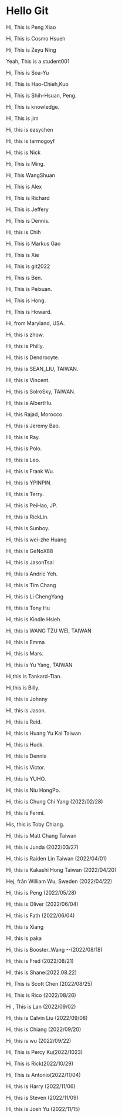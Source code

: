 # Hello Git

Hi, This is Peng Xiao

Hi, This is Cosmo Hsueh

Hi, This is Zeyu Ning

Yeah, This is a student001

Hi, This is Soa-Yu

HI, This is Hao-Chieh,Kuo

Hi, This is Shih-Hsuan, Peng.

Hi, This is knowledge.

HI, This is jim

Hi, this is easychen

Hi, this is tarmogoyf

Hi, this is Nick

Hi, This is Ming.

Hi, This WangShuan

Hi, This is Alex

Hi, This is Richard

Hi, This is Jeffery

Hi, This is Dennis.

Hi, this is Chih

Hi, This is Markus Gao

Hi, This is Xie

Hi, This is git2022

Hi, This is Ben.

Hi, This is Peixuan.

Hi, This is Hong.

Hi, This is Howard.

Hi, from Maryland, USA.

Hi, this is zhow.

Hi, this is Philly.

Hi, this is Dendrocyte.

Hi, this is SEAN_LIU, TAIWAN.

Hi, this is Vincent.

Hi, this is SolroSky, TAIWAN.

Hi, this is AlbertHu.

Hi, this Rajad, Morocco.

Hi, this is Jeremy Bao.

Hi, this is Ray.

Hi, this is Polo.

Hi, this is Leo.

Hi, this is Frank Wu.

Hi, this is YPINPIN.

Hi, this is Terry.

Hi, this is PeiHao, JP.

Hi, this is RickLin.

Hi, this is Sunboy.

Hi, this is wei-zhe Huang

Hi, this is GeNoX88

Hi, this is JasonTsai

Hi, this is Andric Yeh.

Hi, this is Tim Chang

Hi, this is Li ChengYang

Hi, this is Tony Hu

Hi, this is Kindle Hsieh

Hi, this is WANG TZU WEI, TAIWAN

Hi, this is Emma

Hi, this is Mars.

Hi, this is Yu Yang, TAIWAN

Hi,this is Tankard-Tian.

Hi,this is Billy.

Hi, this is Johnny

HI, this is Jason.

Hi, this is Reid.

Hi, this is Huang Yu Kai Taiwan

Hi, this is Huck.

Hi, this is Dennis

Hi, this is Victor.

Hi, this is YUHO.

Hi, this is Niu HongPo.

Hi, this is Chung Chi Yang (2022/02/28)

Hi, this is Fermi.

His, this is Toby Chiang.

Hi, this is Matt Chang Taiwan

Hi, this is Junda (2022/03/27)

Hi, this is Raiden Lin Taiwan (2022/04/01)

Hi, this is Kakashi Hong Taiwan (2022/04/20)

Hej, från William Wu, Sweden (2022/04/22)

Hi, this is Peng (2022/05/28)

Hi, this is Oliver (2022/06/04)

Hi, this is Fath (2022/06/04)

Hi, this is Xiang

HI, this is paka

Hi, this is Booster_Wang --(2022/08/18)

Hi, this is Fred (2022/08/21)

HI, this is Shane(2022.08.22)

Hi, This is Scott Chen (2022/08/25)

Hi, This is Rico (2022/08/26)

Hi , This is Lan (2022/09/02)

Hi, this is Calvin Liu (2022/09/08)

Hi, this is Chiang (2022/09/20)

Hi, this is wu (2022/09/22)

Hi, This is Percy Ku(2022/1023)

Hi, This is Rick(2022/10/29)

Hi, This is Antonio(2022/11/04)

Hi, this is Harry (2022/11/06)

Hi, this is Steven (2022/11/09)

Hi, this is Josh Yu (2022/11/15)
